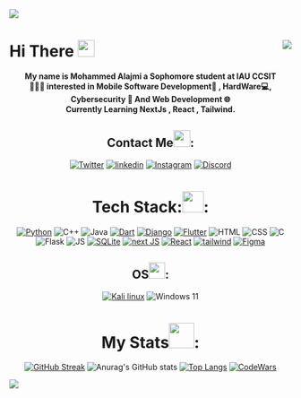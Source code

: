 <img align="center" src="https://capsule-render.vercel.app/api?type=waving&color=gradient!height=400&section=header" align = "center">

# Hi There <img src = "https://media2.giphy.com/media/v1.Y2lkPTc5MGI3NjEx…9naWZfYnlfaWQmY3Q9cw/w1OBpBd7kJqHrJnJ13/giphy.gif" width = "30px"> <img src="https://visitcount.itsvg.in/api?id=DevM7mdAli&label=Profile%20Views&color=12&icon=2&pretty=true" align = "right"/>

<div align="center">

<b>My name is Mohammed Alajmi a Sophomore student at IAU CCSIT<br> 👨🏻‍💻
interested in Mobile Software Development📱 , HardWare💻, Cybersecurity 🔐 And Web Development 🌐<br>
Currently Learning NextJs , React , Tailwind.</b>


## Contact Me<img src = "https://media4.giphy.com/media/v1.Y2lkPTc5MGI3NjExamJyZ3h0MTY2MDlvZHA1ZTRyeHF3bnJpMjh1OHNtdHZzenh6NmN0NSZlcD12MV9pbnRlcm5hbF9naWZfYnlfaWQmY3Q9cw/WqXjQsd0MAhc2CvtkQ/giphy.gif" width = "30px">:
[![Twitter](https://img.shields.io/badge/Twitter-1DA1F2?style=for-the-badge&logo=twitter&logoColor=white)](https://twitter.com/DevM7mdAli) 
[![linkedin](https://img.shields.io/badge/LinkedIn-0077B5?style=for-the-badge&logo=linkedin&logoColor=white)](https://www.linkedin.com/in/mohammed-alajmi-b5a327206/)
[![Instagram](https://img.shields.io/badge/Instagram-E4405F?style=for-the-badge&logo=instagram&logoColor=white)](https://www.instagram.com/devm7mdali/)
[![Discord](https://img.shields.io/badge/Discord-5865F2?style=for-the-badge&logo=discord&logoColor=white)](https://discord.com/users/DevM7mdAli#0001)


# Tech Stack:<img src = "https://media1.giphy.com/media/v1.Y2lkPTc5MGI3NjExYXY5OTVxNmVweXVsczkxMDEybWpna3JxazljcXhxdzhtMjhiM2s2YSZlcD12MV9pbnRlcm5hbF9naWZfYnlfaWQmY3Q9cw/cYU6YcPE5YlJxh6otp/giphy.gif" width = "38">:
[![Python](https://img.shields.io/badge/Python-FFD43B?style=for-the-badge&logo=python&logoColor=blue)](https://www.python.org/)
![C++](https://img.shields.io/badge/C%2B%2B-00599C?style=for-the-badge&logo=c%2B%2B&logoColor=white)
![Java](https://img.shields.io/badge/java-%23ED8B00.svg?style=for-the-badge&logo=java&logoColor=white)
[![Dart](https://img.shields.io/badge/Dart-0175C2?style=for-the-badge&logo=dart&logoColor=white)](https://dart.dev/)
[![Django](https://img.shields.io/badge/django-%23092E20.svg?style=for-the-badge&logo=django&logoColor=white)](https://www.djangoproject.com/)
[![Flutter](https://img.shields.io/badge/Flutter-02569B?style=for-the-badge&logo=flutter&logoColor=white)](https://flutter.dev/)
![HTML](https://img.shields.io/badge/HTML5-E34F26?style=for-the-badge&logo=html5&logoColor=white)
![CSS](https://img.shields.io/badge/CSS3-1572B6?style=for-the-badge&logo=css3&logoColor=white)
![C](https://img.shields.io/badge/C-00599C?style=for-the-badge&logo=c&logoColor=white)
![Flask](https://img.shields.io/badge/Flask-000000?style=for-the-badge&logo=flask&logoColor=white)
![JS](https://img.shields.io/badge/JavaScript-323330?style=for-the-badge&logo=javascript&logoColor=F7DF1E)
[![SQLite](https://img.shields.io/badge/SQLite-07405E?style=for-the-badge&logo=sqlite&logoColor=white)](https://www.sqlite.org/index.html)
[![next JS](https://img.shields.io/badge/next.js-000000?style=for-the-badge&logo=nextdotjs&logoColor=white)](https://nextjs.org/)
[![React](https://img.shields.io/badge/React-20232A?style=for-the-badge&logo=react&logoColor=61DAFB)](https://react.dev/)
[![tailwind](https://img.shields.io/badge/Tailwind_CSS-38B2AC?style=for-the-badge&logo=tailwind-css&logoColor=white)](https://tailwindcss.com/)
[![Figma](https://img.shields.io/badge/Figma-F24E1E?style=for-the-badge&logo=figma&logoColor=white)](https://www.figma.com/)

## OS<img src = "https://media2.giphy.com/media/v1.Y2lkPTc5MGI3NjExODRjeHlmOG51OWthZTJwaW1icjU3YTZmamp5b3Fua2EzNHEyODFpMSZlcD12MV9pbnRlcm5hbF9naWZfYnlfaWQmY3Q9cw/QssRqdp4BgLk8GMKiu/giphy.gif" width = "29px">:
[![Kali linux](https://img.shields.io/badge/Kali-268BEE?style=for-the-badge&logo=kalilinux&logoColor=white)](https://www.kali.org/)
![Windows 11](https://img.shields.io/badge/Windows_11-0078d4?style=for-the-badge&logo=windows-11&logoColor=white)


# My Stats<img src = "https://media2.giphy.com/media/AynUwd5uKhIevEWx54/giphy.gif?cid=6c09b95221hbz3noua8unadww97wxrgfwesrv5msxql49t3a&ep=v1_stickers_related&rid=giphy.gif&ct=s" width = "45px">:
[![GitHub Streak](https://streak-stats.demolab.com?user=DevM7mdALI&theme=highcontrast&hide_border=true)](https://git.io/streak-stats)
![Anurag's GitHub stats](https://github-readme-stats.vercel.app/api?username=DevM7mdAli&show_icons=true&theme=vision-friendly-dark&hide_border=true)
[![Top Langs](https://github-readme-stats.vercel.app/api/top-langs/?username=DevM7mdAli&layout=compact&theme=vision-friendly-dark&border=false&hide_border=true)](https://github.com/anuraghazra/github-readme-stats)
[![CodeWars](https://www.codewars.com/users/DevM7mdAli/badges/large)](https://www.codewars.com/users/DevM7mdAli)

</div>


<img src= "https://capsule-render.vercel.app/api?type=waving&color=gradient!height=400&section=footer" align = "center">